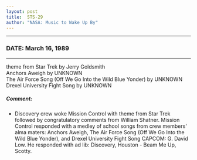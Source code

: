 ```yaml
---
layout: post
title:  STS-29
author: "NASA: Music to Wake Up By"
---
```


----
### DATE: March 16, 1989
----
theme from Star Trek by Jerry Goldsmith<br />Anchors Aweigh by UNKNOWN<br />The Air Force Song (Off We Go Into the Wild Blue Yonder) by UNKNOWN<br />Drexel University Fight Song by UNKNOWN

##### Comment:
* Discovery crew woke Mission Control with theme from Star Trek followed by congratulatory comments from William Shatner. Mission Control responded with a   medley of school songs from crew members' alma maters: Anchors Aweigh, The Air Force Song (Off We Go Into the Wild Blue Yonder), and Drexel University Fight Song CAPCOM: G. David Low. He responded with ad lib: Discovery, Houston - Beam Me Up, Scotty.

